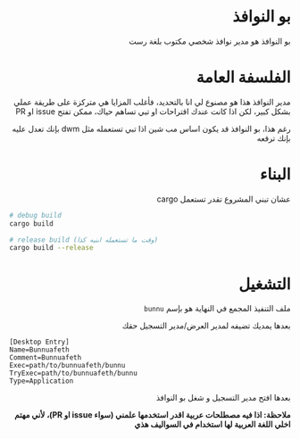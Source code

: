 <!-- يا ليل لازم اكتب HTML -->
<div dir="rtl">

# بو النوافذ
بو النوافذ هو مدير نوافذ شخصي مكتوب بلغة رست

# الفلسفة العامة
مدير النوافذ هذا هو مصنوع لي انا بالتحديد، فأغلب المزايا هي متركزة على طريقة عملي بشكل كبير، لكن اذا كانت عندك اقتراحات او تبي تساهم حياك، ممكن تفتح issue او PR</p>

رغم هذا، بو النوافذ قد يكون اساس مب شين اذا تبي تستعمله مثل dwm بإنك تعدل عليه بإنك ترقعه

# البناء

عشان تبني المشروع تقدر تستعمل cargo

<div dir="ltr">

```bash
# debug build
cargo build

# release build (وقت ما تستعمله ابنيه كذا)
cargo build --release
```
</div>

# التشغيل

ملف التنفيذ المجمع في النهاية هو بإسم `bunnu`

بعدها يمديك تضيفه لمدير العرض/مدير التسجيل حقك

<div dir="ltr">

```
[Desktop Entry]
Name=Bunnuafeth
Comment=Bunnuafeth
Exec=path/to/bunnuafeth/bunnu
TryExec=path/to/bunnuafeth/bunnu
Type=Application
```
</div>

بعدها افتح مدير التسجيل و شغل بو النوافذ

**ملاحظة: اذا فيه مصطلحات عربية اقدر استخدمها علمني (سواء issue او PR)، لأني مهتم اخلي اللغة العربية لها استخدام في السواليف هذي**

</div>
